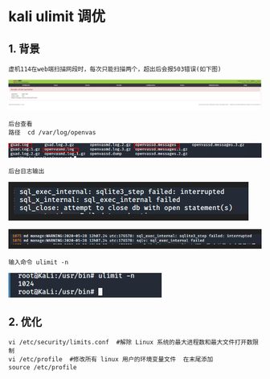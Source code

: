 # kali ulimit 调优

## 1.	背景

```shell
虚机114在web端扫描网段时，每次只能扫描两个，超出后会报503错误(如下图)
```

![1590717746685](assets/1590717746685.png)

```shell
后台查看
路径  cd /var/log/openvas
```

![1590717876871](assets/1590717876871.png)

```shell
后台日志输出
```

![1590718015553](assets/1590718015553.png)

![1590718028071](assets/1590718028071.png)

```shell
输入命令 ulimit -n 
```

![1590718092960](assets/1590718092960.png)

## 2.	优化

```shell
vi /etc/security/limits.conf  #解除 Linux 系统的最大进程数和最大文件打开数限制
vi /etc/profile  #修改所有 linux 用户的环境变量文件  在末尾添加
source /etc/profile  
```



